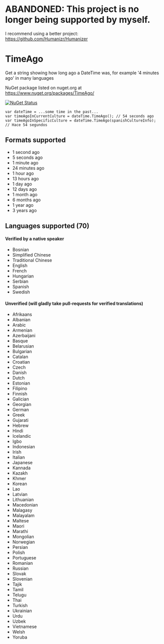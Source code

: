 # ABANDONED: This project is no longer being supported by myself.
I recommend using a better project: https://github.com/Humanizr/Humanizer

# TimeAgo
Get a string showing how long ago a DateTime was, for example '4 minutes ago' in many languages

NuGet package listed on nuget.org at https://www.nuget.org/packages/TimeAgo/

[![NuGet Status](http://img.shields.io/nuget/v/TimeAgo.svg?style=flat)](https://www.nuget.org/packages/TimeAgo/)

    var dateTime = ...some time in the past...
    var timeAgoInCurrentCulture = dateTime.TimeAgo(); // 54 seconds ago
    var timeAgoInSpecificCulture = dateTime.TimeAgo(spanishCultureInfo); // Hace 54 segundos

## Formats supported

- 1 second ago
- 5 seconds ago
- 1 minute ago
- 24 minutes ago
- 1 hour ago
- 13 hours ago
- 1 day ago
- 12 days ago
- 1 month ago
- 6 months ago
- 1 year ago
- 3 years ago

## Languages supported (70)

#### Verified by a native speaker

- Bosnian
- Simplified Chinese
- Traditional Chinese
- English
- French
- Hungarian
- Serbian
- Spanish
- Swedish

#### Unverified (will gladly take pull-requests for verified translations)
 
- Afrikaans
- Albanian
- Arabic
- Armenian
- Azerbaijani
- Basque
- Belarusian
- Bulgarian
- Catalan
- Croatian
- Czech
- Danish
- Dutch
- Estonian
- Filipino
- Finnish
- Galician
- Georgian
- German
- Greek
- Gujarati
- Hebrew
- Hindi
- Icelandic
- Igbo
- Indonesian
- Irish
- Italian
- Japanese
- Kannada
- Kazakh
- Khmer
- Korean
- Lao
- Latvian
- Lithuanian
- Macedonian
- Malagasy
- Malayalam
- Maltese
- Maori
- Marathi
- Mongolian
- Norwegian
- Persian
- Polish
- Portuguese
- Romanian
- Russian
- Slovak
- Slovenian
- Tajik
- Tamil
- Telugu
- Thai
- Turkish
- Ukrainian
- Urdu
- Uzbek
- Vietnamese
- Welsh
- Yoruba
